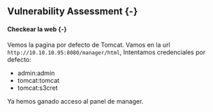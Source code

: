 ## Vulnerability Assessment {-}

#### Checkear la web {-}

Vemos la pagina por defecto de Tomcat. Vamos en la url `http://10.10.10.95:8080/manager/html`, Intentamos credenciales por defecto:

- admin:admin
- tomcat:tomcat
- tomcat:s3cret

Ya hemos ganado acceso al panel de manager.
